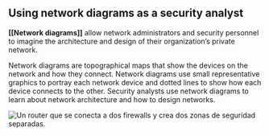 ## Using network diagrams as a security analyst

**[[Network diagrams]]** allow network administrators and security personnel to imagine the architecture and design of their organization’s private network.

Network diagrams are topographical maps that show the devices on the network and how they connect. Network diagrams use small representative graphics to portray each network device and dotted lines to show how each device connects to the other. Security analysts use network diagrams to learn about network architecture and how to design networks. 

![Un router que se conecta a dos firewalls y crea dos zonas de seguridad separadas.](https://d3c33hcgiwev3.cloudfront.net/imageAssetProxy.v1/tj5DFJGVQDuBAxqnZ_AL2w_418d88f79e794c3082881500887fa7f1_CS_R-041_-Edited-S34G004.png?expiry=1694044800000&hmac=XDQdyg9MmrlGqast2nxoy2dp5Btil2OswGvDFyAeqxs)
